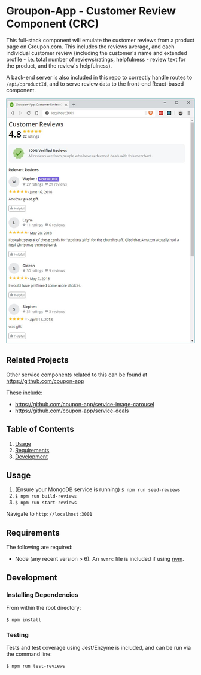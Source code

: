 # Groupon-App - Customer Review Component (CRC)

This full-stack component will emulate the customer reviews from a product page on Groupon.com. This includes the reviews average, and each individual customer review (including the customer's name and extended profile - i.e. total number of reviews/ratings, helpfulness - review text for the product, and the review's helpfulness).

A back-end server is also included in this repo to correctly handle routes to `/api/:productId`, and to serve review data to the front-end React-based component.

![](img/screenshot.jpg)

## Related Projects

Other service components related to this can be found at https://github.com/coupon-app

These include:
  - https://github.com/coupon-app/service-image-carousel
  - https://github.com/coupon-app/service-deals

## Table of Contents

1. [Usage](#Usage)
1. [Requirements](#requirements)
1. [Development](#development)

## Usage

1. (Ensure your MongoDB service is running) `$ npm run seed-reviews`
1. `$ npm run build-reviews`
1. `$ npm run start-reviews`

Navigate to `http://localhost:3001`

## Requirements
The following are required:
- Node (any recent version > 6). An `nvmrc` file is included if using [nvm](https://github.com/creationix/nvm).

## Development

### Installing Dependencies

From within the root directory:

`$ npm install`

### Testing
Tests and test coverage using Jest/Enzyme is included, and can be run via the command line:

`$ npm run test-reviews`
